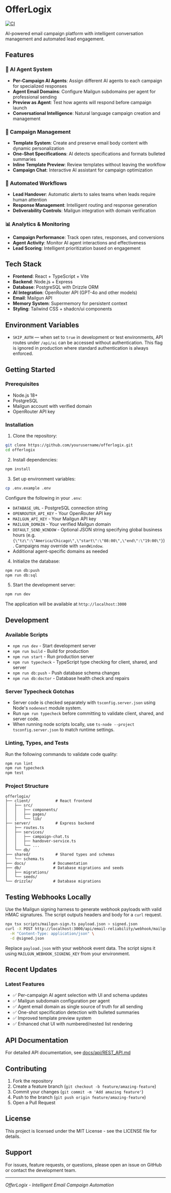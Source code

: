 # OfferLogix

[![CI](https://github.com/joshcopp/OfferLogix/actions/workflows/ci.yml/badge.svg)](https://github.com/joshcopp/OfferLogix/actions/workflows/ci.yml)

AI-powered email campaign platform with intelligent conversation management and automated lead engagement.

## Features

### 🤖 AI Agent System
- **Per-Campaign AI Agents**: Assign different AI agents to each campaign for specialized responses
- **Agent Email Domains**: Configure Mailgun subdomains per agent for professional sending
- **Preview as Agent**: Test how agents will respond before campaign launch
- **Conversational Intelligence**: Natural language campaign creation and management

### 📧 Campaign Management
- **Template System**: Create and preserve email body content with dynamic personalization
- **One-Shot Specifications**: AI detects specifications and formats bulleted summaries
- **Inline Template Preview**: Review templates without leaving the workflow
- **Campaign Chat**: Interactive AI assistant for campaign optimization

### 🔄 Automated Workflows
- **Lead Handover**: Automatic alerts to sales teams when leads require human attention
- **Response Management**: Intelligent routing and response generation
- **Deliverability Controls**: Mailgun integration with domain verification

### 📊 Analytics & Monitoring
- **Campaign Performance**: Track open rates, responses, and conversions
- **Agent Activity**: Monitor AI agent interactions and effectiveness
- **Lead Scoring**: Intelligent prioritization based on engagement

## Tech Stack

- **Frontend**: React + TypeScript + Vite
- **Backend**: Node.js + Express
- **Database**: PostgreSQL with Drizzle ORM
- **AI Integration**: OpenRouter API (GPT-4o and other models)
- **Email**: Mailgun API
- **Memory System**: Supermemory for persistent context
- **Styling**: Tailwind CSS + shadcn/ui components

## Environment Variables

- `SKIP_AUTH` — when set to `true` in development or test environments, API routes under `/api/ai` can be accessed without authentication. This flag is ignored in production where standard authentication is always enforced.

## Getting Started

### Prerequisites

- Node.js 18+
- PostgreSQL
- Mailgun account with verified domain
- OpenRouter API key

### Installation

1. Clone the repository:
```bash
git clone https://github.com/yourusername/offerlogix.git
cd offerlogix
```

2. Install dependencies:
```bash
npm install
```

3. Set up environment variables:
```bash
cp .env.example .env
```

Configure the following in your `.env`:
- `DATABASE_URL` - PostgreSQL connection string
- `OPENROUTER_API_KEY` - Your OpenRouter API key
- `MAILGUN_API_KEY` - Your Mailgun API key
- `MAILGUN_DOMAIN` - Your verified Mailgun domain
- `DEFAULT_SEND_WINDOW` - Optional JSON string specifying global business hours
  (e.g. `{\"tz\":\"America/Chicago\",\"start\":\"08:00\",\"end\":\"19:00\"}`). Campaigns may override with `sendWindow`.
- Additional agent-specific domains as needed

4. Initialize the database:
```bash
npm run db:push
npm run db:sql
```

5. Start the development server:
```bash
npm run dev
```

The application will be available at `http://localhost:3000`

## Development

### Available Scripts

- `npm run dev` - Start development server
- `npm run build` - Build for production
- `npm run start` - Run production server
- `npm run typecheck` - TypeScript type checking for client, shared, and server
- `npm run db:push` - Push database schema changes
- `npm run db:doctor` - Database health check and repairs

### Server Typecheck Gotchas

- Server code is checked separately with `tsconfig.server.json` using Node's `nodenext` module system.
- Run `npm run typecheck` before committing to validate client, shared, and server code.
- When running node scripts locally, use `ts-node --project tsconfig.server.json` to match runtime settings.

### Linting, Types, and Tests

Run the following commands to validate code quality:

```bash
npm run lint
npm run typecheck
npm test
```

### Project Structure

```
offerlogix/
├── client/           # React frontend
│   ├── src/
│   │   ├── components/
│   │   ├── pages/
│   │   └── lib/
├── server/           # Express backend
│   ├── routes.ts
│   ├── services/
│   │   ├── campaign-chat.ts
│   │   ├── handover-service.ts
│   │   └── ...
│   └── db/
├── shared/           # Shared types and schemas
│   └── schema.ts
├── docs/            # Documentation
├── db/              # Database migrations and seeds
│   ├── migrations/
│   └── seeds/
└── drizzle/         # Database migrations
```

## Testing Webhooks Locally

Use the Mailgun signing harness to generate webhook payloads with valid HMAC signatures. The script outputs headers and body for a `curl` request.

```bash
npx tsx scripts/mailgun-sign.ts payload.json > signed.json
curl -X POST http://localhost:3000/api/email-reliability/webhook/mailgun \
  -H "Content-Type: application/json" \
  -d @signed.json
```

Replace `payload.json` with your webhook event data. The script signs it using `MAILGUN_WEBHOOK_SIGNING_KEY` from your environment.

## Recent Updates

### Latest Features
- ✅ Per-campaign AI agent selection with UI and schema updates
- ✅ Mailgun subdomain configuration per agent
- ✅ Agent email domain as single source of truth for all sending
- ✅ One-shot specification detection with bulleted summaries
- ✅ Improved template preview system
- ✅ Enhanced chat UI with numbered/nested list rendering

## API Documentation

For detailed API documentation, see [docs/api/REST_API.md](./docs/api/REST_API.md)

## Contributing

1. Fork the repository
2. Create a feature branch (`git checkout -b feature/amazing-feature`)
3. Commit your changes (`git commit -m 'Add amazing feature'`)
4. Push to the branch (`git push origin feature/amazing-feature`)
5. Open a Pull Request

## License

This project is licensed under the MIT License - see the LICENSE file for details.

## Support

For issues, feature requests, or questions, please open an issue on GitHub or contact the development team.

---

*OfferLogix - Intelligent Email Campaign Automation*
